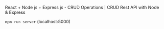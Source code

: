 React + Node js + Express js - CRUD Operations | CRUD Rest API with Node & Express

`npm run server` (localhost:5000)
